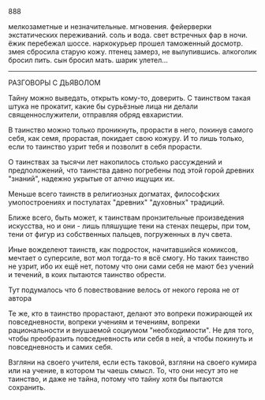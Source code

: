 888  

мелкозаметные и незначительные. мгновения. фейерверки экстатических переживаний. соль и вода. свет встречных фар в ночи. ёжик перебежал шоссе. наркокурьер прошел таможенный досмотр. змея сбросила старую кожу. птенец замерз, не вылупившись. алкоголик бросил пить. сын бросил мать. шарик улетел…

***  
РАЗГОВОРЫ  С ДЬЯВОЛОМ  

Тайну можно выведать, открыть кому-то, доверить. С таинством такая штука не прокатит, какие бы сурьёзные лица ни делали священнослужители, отправляя обряд евхаристии.

В таинство можно только проникнуть, прорасти в него, покинув самого себя, как семя, прорастая, покидает свою кожуру. И то лишь только, если то таинство узрит тебя и позволит в себя прорасти.

О таинствах за тысячи лет накопилось столько рассуждений и предположений, что таинства давно погребены под этой горой древних "знаний", надежно укрытые от алчно ищущих их.

Меньше всего таинств в религиозных догматах, философских умопостроениях и постулатах "древних" "духовных" традиций.

Ближе всего, быть может, к таинствам пронзительные произведения искусства, но и они - лишь пляшущие тени на стенах пещеры, при том, тени от фигур из собственных пальцев, погруженных в луч света.

Иные вожделеют таинств, как подросток, начитавшийся комиксов, мечтает о суперсиле, вот мол тогда-то я всё смогу. Но таких таинство не узрит, ибо их ещё нет, потому что они сами себя не мают без учений и течений, в коих пытаются таинство обрести.

 
Тут подумалось что б повествование велось от некого герояа не от автора
 
Те же, кто в таинство прорастают, делают это вопреки пожирающей их повседневности, вопреки учениям и течениям, вопреки рациональности и внушаемой социумом "необходимости". Не для того, чтобы преобразить повседневность или себя в ней, а чтобы покинуть и повседневность и самих себя.

Взгляни на своего учителя, если есть таковой, взгляни на своего кумира или на учение, в котором ты чаешь смысл. То, что они несут это не таинство, и даже не тайна, потому что тайну хотя бы пытаются сохранить.
